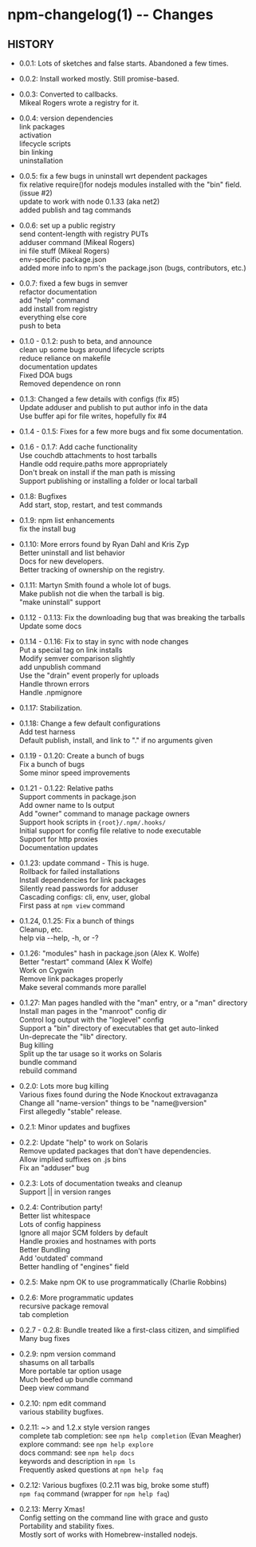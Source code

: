 npm-changelog(1) -- Changes
===========================

## HISTORY

* 0.0.1:
  Lots of sketches and false starts.  Abandoned a few times.

* 0.0.2:
  Install worked mostly.  Still promise-based.

* 0.0.3:
  Converted to callbacks.  
  Mikeal Rogers wrote a registry for it.

* 0.0.4:
  version dependencies  
  link packages  
  activation  
  lifecycle scripts  
  bin linking  
  uninstallation

* 0.0.5:
  fix a few bugs in uninstall wrt dependent packages  
  fix relative require()for nodejs modules installed with the "bin" field.  
  (issue #2)  
  update to work with node 0.1.33 (aka net2)  
  added publish and tag commands

* 0.0.6:
  set up a public registry  
  send content-length with registry PUTs  
  adduser command (Mikeal Rogers)  
  ini file stuff (Mikeal Rogers)  
  env-specific package.json  
  added more info to npm's the package.json (bugs, contributors, etc.)

* 0.0.7:
  fixed a few bugs in semver  
  refactor documentation  
  add "help" command  
  add install from registry  
  everything else core  
  push to beta

* 0.1.0 - 0.1.2:
  push to beta, and announce  
  clean up some bugs around lifecycle scripts  
  reduce reliance on makefile  
  documentation updates  
  Fixed DOA bugs  
  Removed dependence on ronn

* 0.1.3:
  Changed a few details with configs (fix #5)  
  Update adduser and publish to put author info in the data  
  Use buffer api for file writes, hopefully fix #4

* 0.1.4 - 0.1.5:
  Fixes for a few more bugs and fix some documentation.

* 0.1.6 - 0.1.7:
  Add cache functionality  
  Use couchdb attachments to host tarballs  
  Handle odd require.paths more appropriately  
  Don't break on install if the man path is missing  
  Support publishing or installing a folder or local tarball

* 0.1.8:
  Bugfixes  
  Add start, stop, restart, and test commands

* 0.1.9:
  npm list enhancements  
  fix the install bug

* 0.1.10:
  More errors found by Ryan Dahl and Kris Zyp  
  Better uninstall and list behavior  
  Docs for new developers.  
  Better tracking of ownership on the registry.

* 0.1.11:
  Martyn Smith found a whole lot of bugs.  
  Make publish not die when the tarball is big.  
  "make uninstall" support

* 0.1.12 - 0.1.13:
  Fix the downloading bug that was breaking the tarballs  
  Update some docs

* 0.1.14 - 0.1.16:
  Fix to stay in sync with node changes  
  Put a special tag on link installs  
  Modify semver comparison slightly  
  add unpublish command  
  Use the "drain" event properly for uploads  
  Handle thrown errors  
  Handle .npmignore

* 0.1.17:
  Stabilization.

* 0.1.18:
  Change a few default configurations  
  Add test harness  
  Default publish, install, and link to "." if no arguments given  

* 0.1.19 - 0.1.20:
  Create a bunch of bugs  
  Fix a bunch of bugs  
  Some minor speed improvements 

* 0.1.21 - 0.1.22:
  Relative paths  
  Support comments in package.json  
  Add owner name to ls output  
  Add "owner" command to manage package owners  
  Support hook scripts in `{root}/.npm/.hooks/`  
  Initial support for config file relative to node executable  
  Support for http proxies  
  Documentation updates

* 0.1.23:
  update command - This is huge.  
  Rollback for failed installations  
  Install dependencies for link packages  
  Silently read passwords for adduser  
  Cascading configs: cli, env, user, global  
  First pass at `npm view` command

* 0.1.24, 0.1.25:
  Fix a bunch of things  
  Cleanup, etc.  
  help via --help, -h, or -?  
  
* 0.1.26:
  "modules" hash in package.json (Alex K. Wolfe)  
  Better "restart" command (Alex K Wolfe)  
  Work on Cygwin  
  Remove link packages properly  
  Make several commands more parallel

* 0.1.27:
  Man pages handled with the "man" entry, or a "man" directory  
  Install man pages in the "manroot" config dir  
  Control log output with the "loglevel" config  
  Support a "bin" directory of executables that get auto-linked  
  Un-deprecate the "lib" directory.  
  Bug killing  
  Split up the tar usage so it works on Solaris  
  bundle command  
  rebuild command

* 0.2.0:
  Lots more bug killing  
  Various fixes found during the Node Knockout extravaganza  
  Change all "name-version" things to be "name@version"  
  First allegedly "stable" release.

* 0.2.1:
  Minor updates and bugfixes

* 0.2.2:
  Update "help" to work on Solaris  
  Remove updated packages that don't have dependencies.  
  Allow implied suffixes on .js bins  
  Fix an "adduser" bug

* 0.2.3:
  Lots of documentation tweaks and cleanup  
  Support || in version ranges

* 0.2.4:
  Contribution party!  
  Better list whitespace  
  Lots of config happiness  
  Ignore all major SCM folders by default  
  Handle proxies and hostnames with ports  
  Better Bundling  
  Add 'outdated' command  
  Better handling of "engines" field

* 0.2.5:
  Make npm OK to use programmatically (Charlie Robbins)

* 0.2.6:
  More programmatic updates  
  recursive package removal  
  tab completion

* 0.2.7 - 0.2.8:
  Bundle treated like a first-class citizen, and simplified  
  Many bug fixes

* 0.2.9:
  npm version command  
  shasums on all tarballs  
  More portable tar option usage  
  Much beefed up bundle command  
  Deep view command

* 0.2.10:
  npm edit command  
  various stability bugfixes.

* 0.2.11:
  ~> and 1.2.x style version ranges  
  complete tab completion: see `npm help completion` (Evan Meagher)  
  explore command: see `npm help explore`  
  docs command: see `npm help docs`  
  keywords and description in `npm ls`  
  Frequently asked questions at `npm help faq`

* 0.2.12:
  Various bugfixes (0.2.11 was big, broke some stuff)  
  `npm faq` command (wrapper for `npm help faq`)

* 0.2.13:
  Merry Xmas!  
  Config setting on the command line with grace and gusto  
  Portability and stability fixes.  
  Mostly sort of works with Homebrew-installed nodejs.
